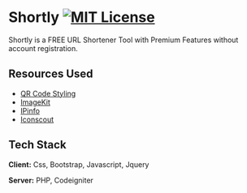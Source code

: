 
# Shortly [![MIT License](https://img.shields.io/badge/License-MIT-green.svg)](https://choosealicense.com/licenses/mit/) 

Shortly is a FREE URL Shortener Tool with Premium Features without account registration.


## Resources Used

- [QR Code Styling](https://reactjsexample.com/javascript-library-for-generating-qr-codes-with-a-logo-and-styling)
- [ImageKit](https://imagekit.io)
- [IPinfo](https://ipinfo.io)
- [Iconscout](https://iconscout.com/unicons/explore/line)

## Tech Stack

**Client:** Css, Bootstrap, Javascript, Jquery

**Server:** PHP, Codeigniter

